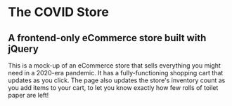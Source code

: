# The COVID Store

## A frontend-only eCommerce store built with jQuery

This is a mock-up of an eCommerce store that sells everything you might need in a 2020-era pandemic. It has a fully-functioning shopping cart that updates as you click. The page also updates the store's inventory count as you add items to your cart, to let you know exactly how few rolls of toilet paper are left!
